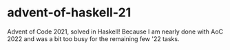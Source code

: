 # advent-of-haskell-21
Advent of Code 2021, solved in Haskell! Because I am nearly done with AoC 2022 and was a bit too busy for the remaining few '22 tasks.
